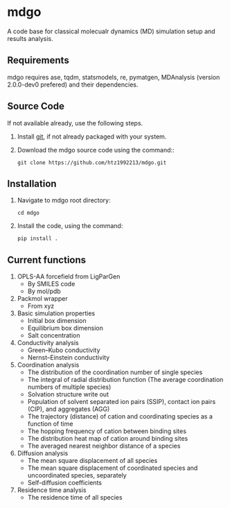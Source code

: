 # mdgo

A code base for classical molecualr dynamics (MD) simulation setup and results analysis. 

Requirements
------------
mdgo requires ase, tqdm, statsmodels, re, pymatgen, MDAnalysis (version 2.0.0-dev0 prefered) and their dependencies.
                          
Source Code
------------
If not available already, use the following steps.

1. Install [git](http://git-scm.com), if not already packaged with your system.

2. Download the mdgo source code using the command::

    `git clone https://github.com/htz1992213/mdgo.git`
    
Installation
------------
1. Navigate to mdgo root directory:

    `cd mdgo`

2. Install the code, using the command:

    `pip install .`


Current functions
------------

1. OPLS-AA forcefield from LigParGen
   - By SMILES code
   - By mol/pdb
2. Packmol wrapper
   - From xyz
3. Basic simulation properties
   - Initial box dimension
   - Equilibrium box dimension
   - Salt concentration
4. Conductivity analysis
   - Green–Kubo conductivity
   - Nernst–Einstein conductivity
5. Coordination analysis
   - The distribution of the coordination number of single species
   - The integral of radial distribution function (The average coordination numbers of multiple species)
   - Solvation structure write out
   - Population of solvent separated ion pairs (SSIP), contact ion pairs (CIP), and aggregates (AGG)
   - The trajectory (distance) of cation and coordinating species as a function of time
   - The hopping frequency of cation between binding sites
   - The distribution heat map of cation around binding sites
   - The averaged nearest neighbor distance of a species
6. Diffusion analysis
   - The mean square displacement of all species
   - The mean square displacement of coordinated species and uncoordinated species, separately
   - Self-diffusion coefficients
7. Residence time analysis
   - The residence time of all species
